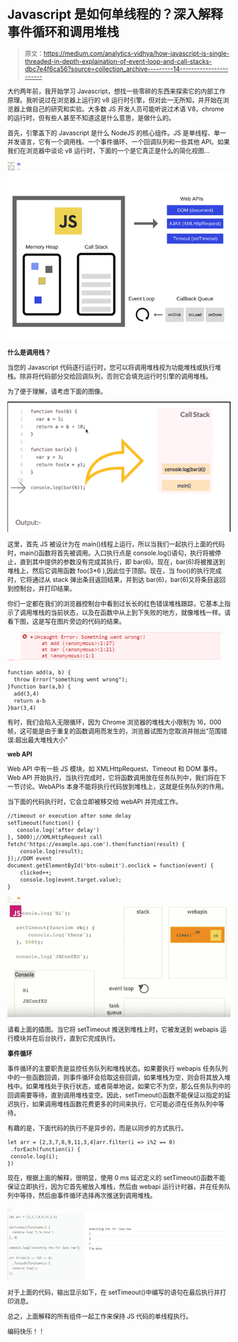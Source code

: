 # Javascript 是如何单线程的？深入解释事件循环和调用堆栈

> 原文：<https://medium.com/analytics-vidhya/how-javascript-is-single-threaded-in-depth-explaination-of-event-loop-and-call-stacks-dbc7e4f6ca56?source=collection_archive---------14----------------------->

大约两年前，我开始学习 Javascript，想找一些零碎的东西来探索它的内部工作原理。我听说过在浏览器上运行的 v8 运行时引擎，但对此一无所知，并开始在浏览器上做自己的研究和实验。大多数 JS 开发人员可能听说过术语 V8，chrome 的运行时，但有些人甚至不知道这是什么意思，是做什么的。

首先，引擎盖下的 Javascript 是什么 NodeJS 的核心组件。JS 是单线程、单一并发语言，它有一个调用栈、一个事件循环、一个回调队列和一些其他 API。如果我们在浏览器中谈论 v8 运行时，下面的一个是它真正是什么的简化视图…

![](img/4a05267831d96b40914cd7503ffc70d4.png)![](img/11c37018b598ccf4894539af8eda7e5d.png)

**什么是调用栈？**

当您的 Javascript 代码逐行运行时，您可以将调用堆栈视为功能堆栈或执行堆栈。除非将代码部分交给回调队列，否则它会填充运行时引擎的调用堆栈。

为了便于理解，请考虑下面的图像。

![](img/1ccb5bfe38667c961166fd513b1318c7.png)

这里，首先 JS 被设计为在 main()线程上运行，所以当我们一起执行上面的代码时，main()函数将首先被调用。入口执行点是 console.log()语句，执行将被停止，直到其中提供的参数没有完成其执行，即 bar(6)。现在，bar(6)将被推送到堆栈上，然后它调用函数 foo(3*6 ),因此位于顶部。现在，当 foo()的执行完成时，它将通过从 stack 弹出条目返回结果，并到达 bar(6)，bar(6)又将条目返回到控制台，并打印结果。

你们一定都在我们的浏览器控制台中看到过长长的红色错误堆栈跟踪，它基本上指示了调用堆栈的当前状态，以及在函数中从上到下失败的地方，就像堆栈一样。请看下图，这是写在图片旁边的代码的结果。

![](img/0f534f08921720b0d99f2b155a58a201.png)![](img/5223a174fb9427e469d81f0a9e35f8d0.png)

```
function add(a, b) {
  throw Error("something went wrong");
}function bar(a,b) {
  add(3,4)
  return a-b
}bar(3,4)
```

有时，我们会陷入无限循环，因为 Chrome 浏览器的堆栈大小限制为 16，000 帧，这可能是由于重复的函数调用而发生的，浏览器试图为您取消并抛出“范围错误:超出最大堆栈大小”

**web API**

Web API 中有一些 JS 模块，如 XMLHttpRequest、Timeout 和 DOM 事件。Web API 开始执行，当执行完成时，它将函数调用放在任务队列中，我们将在下一节讨论。WebAPIs 本身不能将执行代码放到堆栈上，这就是任务队列的作用。

当下面的代码执行时，它会立即被移交给 webAPI 并完成工作。

```
//timeout or execution after some delay
setTimeout(function() {
   console.log('after delay')
}, 5000);//XMLHttpRequest call
fetch('https://example.api.com').then(function(result) {
    console.log(result);
});//DOM event
document.getElementById('btn-submit').onclick = function(event) {
    clicked++;
    console.log(event.target.value);
}
```

![](img/e41a0efca675df337f3c462b37cfee09.png)![](img/9f3b4016f82572eb79db129c6e87ee82.png)

请看上面的插图。当它将 setTimeout 推送到堆栈上时，它被发送到 webapis 运行模块并在后台执行，直到它完成执行。

**事件循环**

事件循环的主要职责是监控任务队列和堆栈状态。如果要执行 webapis 任务队列中的一些函数回调，则事件循环会拾取这些回调，如果堆栈为空，则会将其放入堆栈中。如果堆栈处于执行状态，或者简单地说，如果它不为空，那么任务队列中的回调需要等待，直到调用堆栈变空。因此，setTimeout()函数不能保证以指定的延迟执行，如果调用堆栈函数花费更多的时间来执行，它可能必须在任务队列中等待。

有趣的是，下面代码的执行不是异步的，而是以同步的方式执行。

```
let arr = [2,3,7,8,9,11,3,4]arr.filter(i => i%2 == 0)
 .forEach(function(i) {
 console.log(i);
})
```

现在，根据上面的解释，很明显，使用 0 ms 延迟定义的 setTimeout()函数不能保证立即执行，因为它首先被放入堆栈，然后由 webapi 运行计时器，并在任务队列中等待，然后由事件循环选择再次推送到调用堆栈。

![](img/9fde9283faebb72886ed7a5acad51f3b.png)![](img/6fac4669780144bcad64dbdca4be05d6.png)

对于上面的代码，输出显示如下，在 setTimeout()中编写的语句在最后执行并打印消息。

总之，上面解释的所有组件一起工作来保持 JS 代码的单线程执行。

编码快乐！！